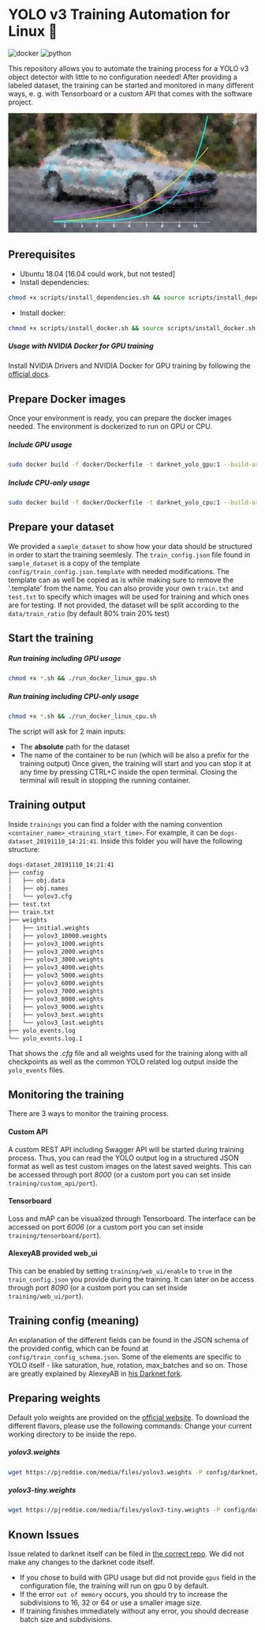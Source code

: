 # YOLO v3 Training Automation for Linux :whale:
![docker](https://img.shields.io/badge/Docker-18.09.0-blue.svg)
![python](https://img.shields.io/badge/Python-3.7.3-yellow.svg)

This repository allows you to automate the training process for a YOLO v3 object detector with little to no configuration needed!  After providing a labeled dataset, the training can be started and monitored in many different ways, e. g. with Tensorboard or a custom API that comes with the software project.

![Logo](logo.png)

## Prerequisites
- Ubuntu 18.04 [16.04 could work, but not tested]
- Install dependencies:
```bash
chmod +x scripts/install_dependencies.sh && source scripts/install_dependencies.sh
```
- Install docker:
```bash
chmod +x scripts/install_docker.sh && source scripts/install_docker.sh
```

##### Usage with NVIDIA Docker for GPU training
Install NVIDIA Drivers and NVIDIA Docker for GPU training by following the [official docs](https://github.com/nvidia/nvidia-docker/wiki/Installation-(version-2.0)).
## Prepare Docker images
Once your environment is ready, you can prepare the docker images needed.
The environment is dockerized to run on GPU or CPU.
##### Include GPU usage
```bash
sudo docker build -f docker/Dockerfile -t darknet_yolo_gpu:1 --build-arg GPU=1 --build-arg CUDNN=1 --build-arg CUDNN_HALF=0 --build-arg OPENCV=1 .
```
##### Include CPU-only usage
```bash
sudo docker build -f docker/Dockerfile -t darknet_yolo_cpu:1 --build-arg GPU=0 --build-arg CUDNN=0 --build-arg CUDNN_HALF=0 --build-arg OPENCV=1 .
```

## Prepare your dataset
We provided a `sample_dataset` to show how your data should be structured in order to start the training seemlesly.
The `train_config.json` file found in `sample_dataset` is a copy of the template `config/train_config.json.template` with needed modifications.  The template can as well be copied as is while making sure to remove the '.template' from the name.
You can also provide your own `train.txt` and `test.txt` to specify which images will be used for training and which ones are for testing.  If not provided, the dataset will be split according to the `data/train_ratio` (by default 80% train 20% test)

## Start the training
##### Run training including GPU usage
```bash
chmod +x *.sh && ./run_docker_linux_gpu.sh
```
##### Run training including CPU-only usage
```bash
chmod +x *.sh && ./run_docker_linux_cpu.sh
```

The script will ask for 2 main inputs:
- The **absolute** path for the dataset
- The name of the container to be run (which will be also a prefix for the training output)
Once given, the training will start and you can stop it at any time by pressing CTRL+C inside the open terminal.
Closing the terminal will result in stopping the running container.

## Training output
Inside `trainings` you can find a folder with the naming convention `<container_name>_<training_start_time>`.
For example, it can be `dogs-dataset_20191110_14:21:41`. Inside this folder you will have the following structure:
```
dogs-dataset_20191110_14:21:41
├── config
│   ├── obj.data
│   ├── obj.names
│   └── yolov3.cfg
├── test.txt
├── train.txt
├── weights
│   ├── initial.weights
│   ├── yolov3_10000.weights
│   ├── yolov3_1000.weights
│   ├── yolov3_2000.weights
│   ├── yolov3_3000.weights
│   ├── yolov3_4000.weights
│   ├── yolov3_5000.weights
│   ├── yolov3_6000.weights
│   ├── yolov3_7000.weights
│   ├── yolov3_8000.weights
│   ├── yolov3_9000.weights
│   ├── yolov3_best.weights
│   └── yolov3_last.weights
├── yolo_events.log
└── yolo_events.log.1
```
That shows the _.cfg_ file and all weights used for the training along with all checkpoints
as well as the common YOLO related log output inside the `yolo_events` files.

## Monitoring the training
There are 3 ways to monitor the training process.

#### Custom API
A custom REST API including Swagger API will be started during training process. Thus, you can read the YOLO output log in a structured JSON format as well as test custom images on the latest saved weights. This can be accessed through port _8000_ (or a custom port you can set inside `training/custom_api/port`).

#### Tensorboard
Loss and mAP can be visualized through Tensorboard.
The interface can be accessed on port _6006_ (or a custom port you can set inside `training/tensorboard/port`).

#### AlexeyAB provided web_ui
This can be enabled by setting `training/web_ui/enable` to `true` in the `train_config.json` you provide during the training.
It can later on be access through port _8090_ (or a custom port you can set inside `training/web_ui/port`).

## Training config (meaning)
An explanation of the different fields can be found in the JSON schema of the provided config, which can be found at `config/train_config_schema.json`.
Some of the elements are specific to YOLO itself - like saturation, hue, rotation, max_batches and so on.
Those are greatly explained by AlexeyAB in [his Darknet fork](https://github.com/AlexeyAB/darknet).

## Preparing weights
Default yolo weights are provided on the [official website](https://pjreddie.com/darknet/yolo/).
To download the different flavors, please use the following commands:
Change your current working directory to be inside the repo.
##### yolov3.weights
```bash
wget https://pjreddie.com/media/files/yolov3.weights -P config/darknet/yolo_default_weights
```
##### yolov3-tiny.weights
```bash
wget https://pjreddie.com/media/files/yolov3-tiny.weights -P config/darknet/yolo_default_weights
```

## Known Issues
Issue related to darknet itself can be filed in [the correct repo](https://github.com/AlexeyAB/darknet).  We did not make any changes to the darknet code itself.
- If you chose to build with GPU usage but did not provide `gpus` field in the configuration file, the training will run on gpu 0 by default.
- If the error `out of memory` occurs, you should try to increase the subdivisions to 16, 32 or 64 or use a smaller image size.
- If training finishes immediately without any error, you should decrease batch size and subdivisions.